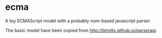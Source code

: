 # ecma

A toy ECMAScript model with a probably nom-based javascript parser.

The basic model have been copied from http://btmills.github.io/parserapi.
